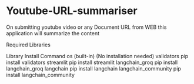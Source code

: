 # Youtube-URL-summariser
On submitting youtube video or any Document URL from WEB this application will summarize the content 

Required Libraries

Library	                    Install Command
os (built-in)	              (No installation needed)
validators	                pip install validators
streamlit	                  pip install streamlit
langchain_groq	            pip install langchain_groq
langchain	                  pip install langchain
langchain_community	        pip install langchain_community


